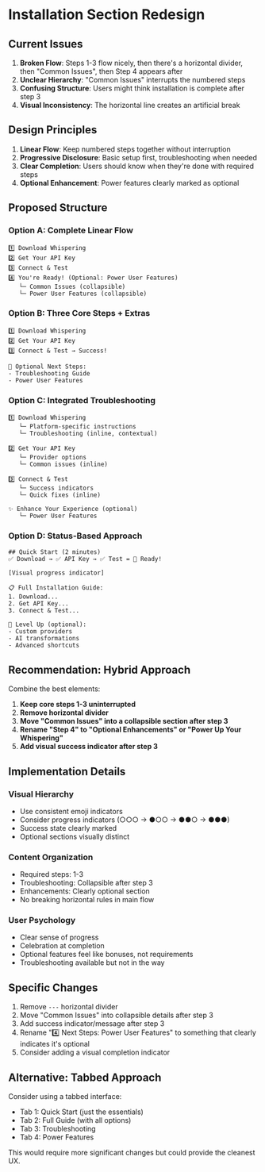 # Installation Section Redesign

## Current Issues

1. **Broken Flow**: Steps 1-3 flow nicely, then there's a horizontal divider, then "Common Issues", then Step 4 appears after
2. **Unclear Hierarchy**: "Common Issues" interrupts the numbered steps
3. **Confusing Structure**: Users might think installation is complete after step 3
4. **Visual Inconsistency**: The horizontal line creates an artificial break

## Design Principles

1. **Linear Flow**: Keep numbered steps together without interruption
2. **Progressive Disclosure**: Basic setup first, troubleshooting when needed
3. **Clear Completion**: Users should know when they're done with required steps
4. **Optional Enhancement**: Power features clearly marked as optional

## Proposed Structure

### Option A: Complete Linear Flow
```
1️⃣ Download Whispering
2️⃣ Get Your API Key 
3️⃣ Connect & Test
4️⃣ You're Ready! (Optional: Power User Features)
   └─ Common Issues (collapsible)
   └─ Power User Features (collapsible)
```

### Option B: Three Core Steps + Extras
```
1️⃣ Download Whispering
2️⃣ Get Your API Key
3️⃣ Connect & Test → Success!

🎯 Optional Next Steps:
- Troubleshooting Guide
- Power User Features
```

### Option C: Integrated Troubleshooting
```
1️⃣ Download Whispering
   └─ Platform-specific instructions
   └─ Troubleshooting (inline, contextual)

2️⃣ Get Your API Key
   └─ Provider options
   └─ Common issues (inline)

3️⃣ Connect & Test
   └─ Success indicators
   └─ Quick fixes (inline)

✨ Enhance Your Experience (optional)
   └─ Power User Features
```

### Option D: Status-Based Approach
```
## Quick Start (2 minutes)
✅ Download → ✅ API Key → ✅ Test = 🎉 Ready!

[Visual progress indicator]

📋 Full Installation Guide:
1. Download...
2. Get API Key...
3. Connect & Test...

🚀 Level Up (optional):
- Custom providers
- AI transformations
- Advanced shortcuts
```

## Recommendation: Hybrid Approach

Combine the best elements:

1. **Keep core steps 1-3 uninterrupted**
2. **Remove horizontal divider**
3. **Move "Common Issues" into a collapsible section after step 3**
4. **Rename "Step 4" to "Optional Enhancements" or "Power Up Your Whispering"**
5. **Add visual success indicator after step 3**

## Implementation Details

### Visual Hierarchy
- Use consistent emoji indicators
- Consider progress indicators (○○○ → ●○○ → ●●○ → ●●●)
- Success state clearly marked
- Optional sections visually distinct

### Content Organization
- Required steps: 1-3
- Troubleshooting: Collapsible after step 3
- Enhancements: Clearly optional section
- No breaking horizontal rules in main flow

### User Psychology
- Clear sense of progress
- Celebration at completion
- Optional features feel like bonuses, not requirements
- Troubleshooting available but not in the way

## Specific Changes

1. Remove `---` horizontal divider
2. Move "Common Issues" into collapsible details after step 3
3. Add success indicator/message after step 3
4. Rename "4️⃣ Next Steps: Power User Features" to something that clearly indicates it's optional
5. Consider adding a visual completion indicator

## Alternative: Tabbed Approach

Consider using a tabbed interface:
- Tab 1: Quick Start (just the essentials)
- Tab 2: Full Guide (with all options)
- Tab 3: Troubleshooting
- Tab 4: Power Features

This would require more significant changes but could provide the cleanest UX.